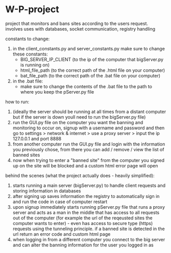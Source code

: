 # W-P-project
project that monitors and bans sites according to the users request. involves uses with databases, socket communication, registry handling

constants to change:
1. in the client_constants.py and server_constants.py make sure to change these constants:
   - BIG_SERVER_IP_CLIENT (to the ip of the computer that bigServer.py is running on)
   - html_file_path (to the correct path of the .html file on your computer)
   - bat_file_path (to the correct path of the .bat file on your computer)
2. in the .bat file:
   - make sure to change the contents of the .bat file to the path to where you keep the pServer.py file

how to run:
1. (ideally the server should be running at all times from a distant computer but if the server is down youll need to run the bigServer.py file)
2. run the GUI.py file on the computer you want the banning and monitoring to occur on, signup with a username and password and then go to settings > network & internet > use a proxy server > input the ip 127.0.0.1 and port 8888
3. from another computer run the GUI.py file and login with the information you previously chose, from there you can add / remove / view the list of banned sites
4. now when trying to enter a "banned site" from the computer you signed up on the site will be blocked and a custom html error page will open

behind the scenes (what the project actually does - heavily simplified):
1. starts running a main server (bigServer.py) to handle client requests and storing information in databases
2. after signing up saves information the registry to automatically sign in and run the code in case of computer restart
3. upon signup immediately starts running pServer.py file that runs a proxy server and acts as a man in the middle that has access to all requests out of the computer (for example the url of the reqeusted sites the computer wants to enter) - even has access to secure type (https) requests using the tunneling principle. if a banned site is detected in the url return an error code and custom html page
4. when logging in from a different computer you connect to the big server and can alter the banning information for the user you logged in as
